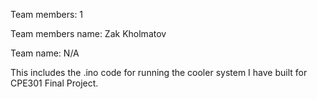 Team members: 1

Team members name: Zak Kholmatov

Team name: N/A

This includes the .ino code for running the cooler system I have built for CPE301 Final Project.
